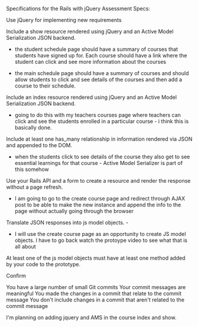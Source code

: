 Specifications for the Rails with jQuery Assessment
Specs:

 Use jQuery for implementing new requirements


 Include a show resource rendered using jQuery and an Active Model Serialization JSON backend.
   - the student schedule page should have a summary of courses that students have signed up for. Each course should have a link where the student can click and see more information about the courses

   - the main schedule page should have a summary of courses and should allow students to click and see details of the courses and then add a course to their schedule.  

 Include an index resource rendered using jQuery and an Active Model Serialization JSON backend.
   - going to do this with my teachers courses page where teachers can click and see the students enrolled in a particular course - i think this is basically done.




 Include at least one has_many relationship in information rendered via JSON and appended to the DOM.
  - when the students click to see details of the course they also get to see essential learnings for that course - Active Model Serializer is part of this somehow

 Use your Rails API and a form to create a resource and render the response without a page refresh.
  - I am going to go to the create course page and redirect through AJAX post to be able to make the new instance and append the info to the page without actually going through the browser


 Translate JSON responses into js model objects. -
 - I will use the create course page as an opportunity to create JS model objects. I have to go back watch the protoype video to see what that is all about

 At least one of the js model objects must have at least one method added by your code to the prototype.

Confirm

 You have a large number of small Git commits
 Your commit messages are meaningful
 You made the changes in a commit that relate to the commit message
 You don't include changes in a commit that aren't related to the commit message

 I'm planning on adding jquery and AMS in the course index and show.
